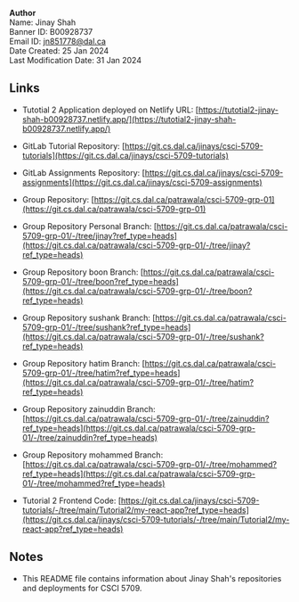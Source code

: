 
**Author** \
Name: Jinay Shah \
Banner ID: B00928737 \
Email ID: jn851778@dal.ca \
Date Created: 25 Jan 2024 \
Last Modification Date: 31 Jan 2024

## Links
- Tutotial 2 Application deployed on Netlify URL: [https://tutotial2-jinay-shah-b00928737.netlify.app/](https://tutotial2-jinay-shah-b00928737.netlify.app/)

- GitLab Tutorial Repository: [https://git.cs.dal.ca/jinays/csci-5709-tutorials](https://git.cs.dal.ca/jinays/csci-5709-tutorials)

- GitLab Assignments Repository: [https://git.cs.dal.ca/jinays/csci-5709-assignments](https://git.cs.dal.ca/jinays/csci-5709-assignments)

- Group Repository: [https://git.cs.dal.ca/patrawala/csci-5709-grp-01](https://git.cs.dal.ca/patrawala/csci-5709-grp-01)

- Group Repository Personal Branch: [https://git.cs.dal.ca/patrawala/csci-5709-grp-01/-/tree/jinay?ref_type=heads](https://git.cs.dal.ca/patrawala/csci-5709-grp-01/-/tree/jinay?ref_type=heads)

- Group Repository boon Branch: [https://git.cs.dal.ca/patrawala/csci-5709-grp-01/-/tree/boon?ref_type=heads](https://git.cs.dal.ca/patrawala/csci-5709-grp-01/-/tree/boon?ref_type=heads)

- Group Repository sushank Branch: [https://git.cs.dal.ca/patrawala/csci-5709-grp-01/-/tree/sushank?ref_type=heads](https://git.cs.dal.ca/patrawala/csci-5709-grp-01/-/tree/sushank?ref_type=heads)

- Group Repository hatim Branch: [https://git.cs.dal.ca/patrawala/csci-5709-grp-01/-/tree/hatim?ref_type=heads](https://git.cs.dal.ca/patrawala/csci-5709-grp-01/-/tree/hatim?ref_type=heads)

- Group Repository zainuddin Branch: [https://git.cs.dal.ca/patrawala/csci-5709-grp-01/-/tree/zainuddin?ref_type=heads](https://git.cs.dal.ca/patrawala/csci-5709-grp-01/-/tree/zainuddin?ref_type=heads)

- Group Repository mohammed Branch: [https://git.cs.dal.ca/patrawala/csci-5709-grp-01/-/tree/mohammed?ref_type=heads](https://git.cs.dal.ca/patrawala/csci-5709-grp-01/-/tree/mohammed?ref_type=heads)

- Tutorial 2 Frontend Code: [https://git.cs.dal.ca/jinays/csci-5709-tutorials/-/tree/main/Tutorial2/my-react-app?ref_type=heads](https://git.cs.dal.ca/jinays/csci-5709-tutorials/-/tree/main/Tutorial2/my-react-app?ref_type=heads)

## Notes
- This README file contains information about Jinay Shah's repositories and deployments for CSCI 5709.
